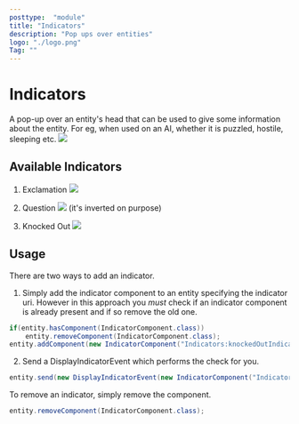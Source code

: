 ```yaml
---
posttype:  "module"  
title: "Indicators"
description: "Pop ups over entities"
logo: "./logo.png"
Tag: ""
---
```

Indicators
==========

A pop-up over an entity's head that can be used to give some information about the entity. For eg, when used on an AI, whether it is puzzled, hostile, sleeping etc.
![](/images/indicator.png)

## Available Indicators

1. Exclamation
![](/assets/textures/exclamationIndicator.png)

2. Question
![](/assets/textures/questionIndicator.png) (it's inverted on purpose)

3. Knocked Out
![](/assets/textures/knockedOutIndicator.png)

## Usage

There are two ways to add an indicator.

1. Simply add the indicator component to an entity specifying the indicator uri. However in this approach you *must* check if an indicator component is already present and if so remove the old one.

```java
if(entity.hasComponent(IndicatorComponent.class))
    entity.removeComponent(IndicatorComponent.class);
entity.addComponent(new IndicatorComponent("Indicators:knockedOutIndicator"));
```

2. Send a DisplayIndicatorEvent which performs the check for you.

```java
entity.send(new DisplayIndicatorEvent(new IndicatorComponent("Indicators:knockedOutIndicator")));
```

To remove an indicator, simply remove the component.

```java
entity.removeComponent(IndicatorComponent.class);
```
